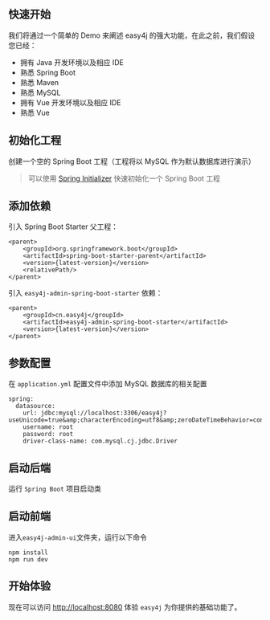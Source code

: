 ## 快速开始
我们将通过一个简单的 Demo 来阐述 easy4j 的强大功能，在此之前，我们假设您已经：


- 拥有 Java 开发环境以及相应 IDE
- 熟悉 Spring Boot
- 熟悉 Maven
- 熟悉 MySQL
- 拥有 Vue 开发环境以及相应 IDE
- 熟悉 Vue


## 初始化工程
创建一个空的 Spring Boot 工程（工程将以 MySQL 作为默认数据库进行演示）

> 可以使用 [Spring Initializer](https://start.spring.io/) 快速初始化一个 Spring Boot 工程


## 添加依赖
引入 Spring Boot Starter 父工程：

```
<parent>
    <groupId>org.springframework.boot</groupId>
    <artifactId>spring-boot-starter-parent</artifactId>
    <version>{latest-version}</version>
    <relativePath/>
</parent>
```
引入  `easy4j-admin-spring-boot-starter`  依赖：

```
<parent>
    <groupId>cn.easy4j</groupId>
    <artifactId>easy4j-admin-spring-boot-starter</artifactId>
    <version>{latest-version}</version>
</parent>
```


## 参数配置
在  `application.yml`  配置文件中添加 MySQL 数据库的相关配置

```
spring:
  datasource:
    url: jdbc:mysql://localhost:3306/easy4j?useUnicode=true&amp;characterEncoding=utf8&amp;zeroDateTimeBehavior=convertToNull&amp;useSSL=true&amp;serverTimezone=Asia/Shanghai
    username: root
    password: root
    driver-class-name: com.mysql.cj.jdbc.Driver
```


## 启动后端
运行 `Spring Boot` 项目启动类


## 启动前端
进入`easy4j-admin-ui`文件夹，运行以下命令
```
npm install
npm run dev
```


## 开始体验
现在可以访问 [http://localhost:8080](http://localhost:8080/) 体验 `easy4j` 为你提供的基础功能了。
